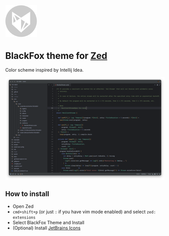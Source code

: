 <img src="images/icon.png" width="100" />

# BlackFox theme for [Zed](https://zed.dev/)

Color scheme inspired by Intellij Idea.

![screenshot.png](images/screenshot.png)

## How to install

- Open Zed
- `cmd+shift+p` (or just `:` if you have vim mode enabled) and select `zed: extensions`
- Select BlackFox Theme and Install
- (Optional) Install [JetBrains Icons](https://github.com/ziishaned/zed-jetbrains-icons)
